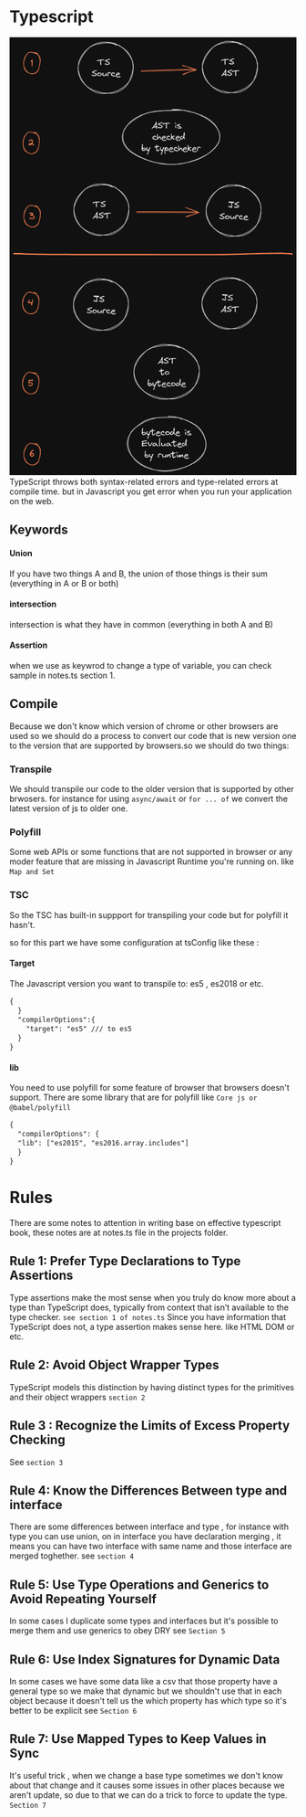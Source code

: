 # Typescript

<img src="https://github.com/tmohammad78/learning/blob/main/typescript/images/ts.png" alt="Typescript" />
TypeScript throws both syntax-related errors and type-related errors at compile time. but in Javascript you get error when you run your application on the web.

## Keywords

#### Union
If you have two things A and B, the union of those things is their sum (everything in A
or B or both)
#### intersection 
intersection is what they have in common (everything in both A and B)

#### Assertion
when we use as keywrod to change a type of variable, you can check sample in notes.ts section 1.

## Compile
Because we don't know which version of chrome or other browsers are used so we should do a process to convert our code that is new version one to the version that are supported by browsers.so we should do two things: 
### Transpile 
We should transpile our code to the older version that is supported by other brwosers. for instance for using ```async/await``` or ```for ... of``` we convert the latest version of js to older one.
### Polyfill
Some web APIs or some functions that are not supported in browser or any moder feature that are missing in Javascript Runtime you're running on. like ```Map and Set```
### TSC
So the TSC has built-in suppport for transpiling your code but for polyfill it hasn't.

so for this part we have some configuration at tsConfig like these :
#### Target 
The Javascript version you want to transpile to: es5 , es2018 or etc.
```
{
  }
  "compilerOptions":{
    "target": "es5" /// to es5
  }
}
```

#### lib 
You need to use polyfill for some feature of browser that browsers doesn't support. 
There are some library that are for polyfill like ```Core js or @babel/polyfill```
```
{
  "compilerOptions": {
  "lib": ["es2015", "es2016.array.includes"]
  }
}
```
# Rules 
There are some notes to attention in writing base on effective typescript book, these notes are at notes.ts file in the projects folder.

## Rule 1: Prefer Type Declarations to Type Assertions
Type assertions make the most sense when you truly do know more about a type than TypeScript does, typically from context that isn’t available to the type checker. 
```see section 1 of notes.ts```
Since you have information that TypeScript does not, a type assertion makes sense here. like HTML DOM or etc.

## Rule 2: Avoid Object Wrapper Types
TypeScript models this distinction by having distinct types for the primitives and their object wrappers ```section 2```

## Rule 3 : Recognize the Limits of Excess Property Checking
See ```section 3```

## Rule 4: Know the Differences Between type and interface
There are some differences between interface and type , for instance with type you can use union, on in interface you have declaration merging , it means you can have two interface with same name and those interface are merged toghether. see ```section 4```

## Rule 5: Use Type Operations and Generics to Avoid Repeating Yourself
In some cases I duplicate some types and interfaces but it's possible to merge them and use generics to obey DRY
see ```Section 5```


## Rule 6: Use Index Signatures for Dynamic Data
In some cases we have some data like a csv that those property have a general type so we make that dynamic but we shouldn't use that in each object because it doesn't tell us the which property has which type so it's better to be explicit see ```Section 6```

## Rule 7: Use Mapped Types to Keep Values in Sync
It's useful trick , when we change a base type sometimes we don't know about that change and it causes some issues in other places because we aren't update, so due to that we can do a trick to force to update the type. ```Section 7```